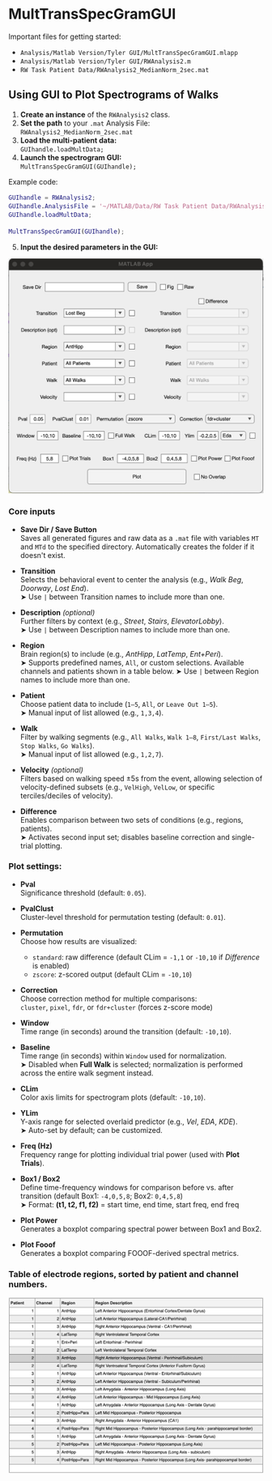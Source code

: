 # MultTransSpecGramGUI
Important files for getting started: 
- `Analysis/Matlab Version/Tyler GUI/MultTransSpecGramGUI.mlapp`
- `Analysis/Matlab Version/Tyler GUI/RWAnalysis2.m`
- `RW Task Patient Data/RWAnalysis2_MedianNorm_2sec.mat`

## Using GUI to Plot Spectrograms of Walks

1. **Create an instance** of the `RWAnalysis2` class.  
2. **Set the path** to your `.mat` Analysis File:  
   `RWAnalysis2_MedianNorm_2sec.mat`  
3. **Load the multi-patient data:**  
   `GUIhandle.loadMultData;`  
4. **Launch the spectrogram GUI:**  
   `MultTransSpecGramGUI(GUIhandle);`

Example code:
```matlab
GUIhandle = RWAnalysis2;
GUIhandle.AnalysisFile = '~/MATLAB/Data/RW Task Patient Data/RWAnalysis2_MedianNorm_2sec.mat'; %Replace with local file path to .mat file
GUIhandle.loadMultData;

MultTransSpecGramGUI(GUIhandle);
```
5. **Input the desired parameters in the GUI:**  

![GUI interface](https://github.com/INMANLab/CAPTURE/blob/main/Analysis/Matlab%20Version/Tyler%20GUI/Docs/MultTransSpecGUI_interface.png)
### Core inputs
-  **Save Dir / Save Button**  
  Saves all generated figures and raw data as a `.mat` file with variables `MT` and `MTd` to the specified directory. Automatically creates the folder if it doesn't exist.
- **Transition**  
  Selects the behavioral event to center the analysis (e.g., *Walk Beg*, *Doorway*, *Lost End*).  
  ➤ Use `|` between Transition names to include more than one.

- **Description** *(optional)*  
  Further filters by context (e.g., *Street*, *Stairs*, *ElevatorLobby*).  
  ➤ Use `|` between Description names to include more than one.

- **Region**  
  Brain region(s) to include (e.g., *AntHipp*, *LatTemp*, *Ent+Peri*).  
  ➤ Supports predefined names, `All`, or custom selections. Available channels and patients shown in a table below. 
  ➤ Use `|` between Region names to include more than one.

- **Patient**  
  Choose patient data to include (`1–5`, `All`, or `Leave Out 1–5`).  
  ➤ Manual input of list allowed (e.g., `1,3,4`).

- **Walk**  
  Filter by walking segments (e.g., `All Walks`, `Walk 1–8`, `First/Last Walks`, `Stop Walks`, `Go Walks`).  
  ➤ Manual input of list allowed (e.g., `1,2,7`).

- **Velocity** *(optional)*  
  Filters based on walking speed ±5s from the event, allowing selection of velocity-defined subsets (e.g., `VelHigh`, `VelLow`, or specific terciles/deciles of velocity).

- **Difference**  
  Enables comparison between two sets of conditions (e.g., regions, patients).  
  ➤ Activates second input set; disables baseline correction and single-trial plotting.

### Plot settings:
- **Pval**  
  Significance threshold (default: `0.05`).

- **PvalClust**  
  Cluster-level threshold for permutation testing (default: `0.01`).

- **Permutation**  
  Choose how results are visualized:  
  - `standard`: raw difference (default CLim = `-1,1` or `-10,10` if *Difference* is enabled)  
  - `zscore`: z-scored output (default CLim = `-10,10`)

- **Correction**  
  Choose correction method for multiple comparisons:  
  `cluster`, `pixel`, `fdr`, or `fdr+cluster` (forces z-score mode)  

- **Window**  
  Time range (in seconds) around the transition (default: `-10,10`).

- **Baseline**  
  Time range (in seconds) within `Window` used for normalization.  
  ➤ Disabled when **Full Walk** is selected; normalization is performed across the entire walk segment instead.

- **CLim**  
  Color axis limits for spectrogram plots (default: `-10,10`).

- **YLim**  
  Y-axis range for selected overlaid predictor (e.g., *Vel*, *EDA*, *KDE*).  
  ➤ Auto-set by default; can be customized.

- **Freq (Hz)**  
  Frequency range for plotting individual trial power (used with **Plot Trials**).

- **Box1 / Box2**  
  Define time-frequency windows for comparison before vs. after transition (default Box1: `-4,0,5,8`; Box2: `0,4,5,8`)  
  ➤ Format: **(t1, t2, f1, f2)** = start time, end time, start freq, end freq

- **Plot Power**  
  Generates a boxplot comparing spectral power between Box1 and Box2.

- **Plot Fooof**  
  Generates a boxplot comparing FOOOF-derived spectral metrics.

### Table of electrode regions, sorted by patient and channel numbers.

![Elec_Locs](https://github.com/INMANLab/CAPTURE/blob/main/Analysis/Matlab%20Version/Tyler%20GUI/Docs/ElecLocs.png)

## 
